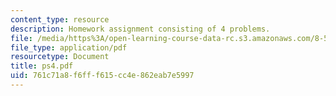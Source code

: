 ```yaml
---
content_type: resource
description: Homework assignment consisting of 4 problems.
file: /media/https%3A/open-learning-course-data-rc.s3.amazonaws.com/8-591j-systems-biology-fall-2004/761c71a8f6fff615cc4e862eab7e5997_ps4.pdf
file_type: application/pdf
resourcetype: Document
title: ps4.pdf
uid: 761c71a8-f6ff-f615-cc4e-862eab7e5997
---
```

